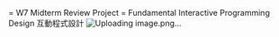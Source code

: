 = W7 Midterm Review Project =
Fundamental Interactive Programming Design 
互動程式設計
![Uploading image.png…]()
